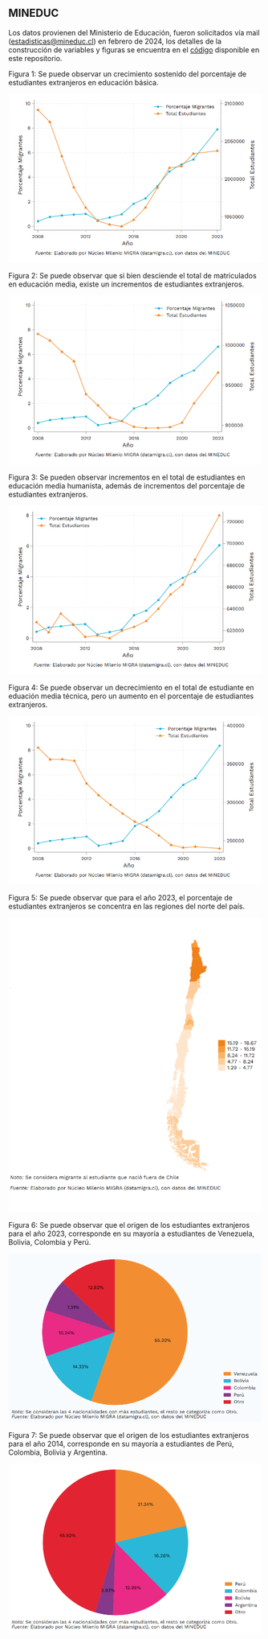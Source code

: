 ## MINEDUC
Los datos provienen del Ministerio de Educación, fueron solicitados vía mail (estadisticas@mineduc.cl) en febrero de 2024, los detalles de la construcción de variables y figuras se encuentra en el [código](https://github.com/NucleoMIGRA/Plataforma_privado/tree/main/bases/MINEDUC) disponible en este repositorio.

Figura 1: Se puede observar un crecimiento sostenido del porcentaje de estudiantes extranjeros en educación básica.

![image](https://github.com/NucleoMIGRA/migra/blob/main/bases/MINEDUC/figuras/figura_1.png?raw=true)

Figura 2: Se puede observar que si bien desciende el total de matriculados en educación media, existe un incrementos de estudiantes extranjeros.

![image](https://github.com/NucleoMIGRA/migra/blob/main/bases/MINEDUC/figuras/figura_2.png?raw=true)

Figura 3: Se pueden observar incrementos en el total de estudiantes en educación media humanista, además de incrementos del porcentaje de estudiantes extranjeros.

![image](https://github.com/NucleoMIGRA/migra/blob/main/bases/MINEDUC/figuras/figura_4.png?raw=true)

Figura 4: Se puede observar un decrecimiento en el total de estudiante en eduación media técnica, pero un aumento en el porcentaje de estudiantes extranjeros.

![image](https://github.com/NucleoMIGRA/migra/blob/main/bases/MINEDUC/figuras/figura_5.png?raw=true)

Figura 5: Se puede observar que para el año 2023, el porcentaje de estudiantes extranjeros se concentra en las regiones del norte del país.

![image](https://github.com/NucleoMIGRA/migra/blob/main/bases/MINEDUC/figuras/figura_6.png?raw=true)

Figura 6: Se puede observar que el origen de los estudiantes extranjeros para el año 2023, corresponde en su mayoría a estudiantes de Venezuela, Bolivia, Colombia y Perú.

![image](https://github.com/NucleoMIGRA/migra/blob/main/bases/MINEDUC/figuras/figura_7.png?raw=true)

Figura 7: Se puede observar que el origen de los estudiantes extranjeros para el año 2014, corresponde en su mayoría a estudiantes de Perú, Colombia, Bolivia y Argentina.

![image](https://github.com/NucleoMIGRA/migra/blob/main/bases/MINEDUC/figuras/figura_8.png?raw=true)

